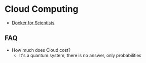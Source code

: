 # Cloud Computing

- [Docker for Scientists](https://neurohackweek.github.io/docker-for-scientists/)

## FAQ

- How much does Cloud cost?
	- It's a quantum system; there is no answer, only probabilities
